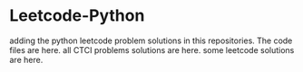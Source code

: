 # Leetcode-Python
adding the python leetcode problem solutions in this repositories. 
The code files are here.
all CTCI problems solutions are here.
some leetcode solutions are here.





































































































































































































































































































































































































































































































































































































































































































































































































































































































































































































































































































































































